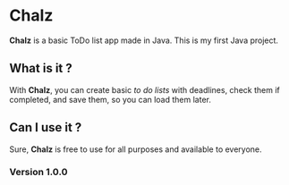 # Chalz
**Chalz** is a basic ToDo list app made in Java.
This is my first Java project.

## What is it ?
With **Chalz**, you can create basic *to do lists* with deadlines, check them if completed,
and save them, so you can load them later.

## Can I use it ?
Sure, **Chalz** is free to use for all purposes and available to everyone.

### Version 1.0.0
